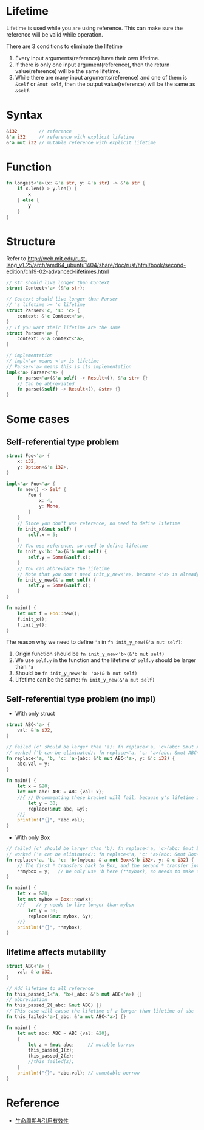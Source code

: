 # Lifetime

Lifetime is used while you are using reference.
This can make sure the reference will be valid while operation.

There are 3 conditions to eliminate the lifetime

1. Every input arguments(reference) have their own lifetime.
2. If there is only one input argument(reference), then the return value(reference) will be the same lifetime.
3. While there are many input arguments(reference) and one of them is `&self` or `&mut self`, then the output value(reference) will be the same as `&self`.

# Syntax

```rust
&i32        // reference
&'a i32     // reference with explicit lifetime
&'a mut i32 // mutable reference with explicit lifetime
```

# Function

```rust
fn longest<'a>(x: &'a str, y: &'a str) -> &'a str {
    if x.len() > y.len() {
        x
    } else {
        y
    }
}
```

# Structure

Refer to http://web.mit.edu/rust-lang_v1.25/arch/amd64_ubuntu1404/share/doc/rust/html/book/second-edition/ch19-02-advanced-lifetimes.html

```rust
// str should live longer than Context
struct Contect<'a> (&'a str);

// Context should live longer than Parser
// 's lifetime >= 'c lifetime
struct Parser<'c, 's: 'c> {
    context: &'c Context<'s>,
}
// If you want their lifetime are the same
struct Parser<'a> {
    context: &'a Context<'a>,
}

// implementation
// impl<'a> means <'a> is lifetime
// Parser<'a> means this is its implementation
impl<'a> Parser<'a> {
    fn parse<'a>(&'a self) -> Result<(), &'a str> {}
    // Can be abbreviated
    fn parse(&self) -> Result<(), &str> {}
}
```

# Some cases

## Self-referential type problem

```rust
struct Foo<'a> {
    x: i32,
    y: Option<&'a i32>,
}

impl<'a> Foo<'a> {
    fn new() -> Self {
        Foo {
            x: 4,
            y: None,
        }
    }
    // Since you don't use reference, no need to define lifetime
    fn init_x(&mut self) {
        self.x = 5;
    }
    // You use reference, so need to define lifetime
    fn init_y<'b: 'a>(&'b mut self) {
        self.y = Some(&self.x);
    }
    // You can abbreviate the lifetime
    // Note that you don't need init_y_new<'a>, because <'a> is already defined
    fn init_y_new(&'a mut self) {
        self.y = Some(&self.x);
    }
}

fn main() {
    let mut f = Foo::new();
    f.init_x();
    f.init_y();
}
```

The reason why we need to define `'a` in `fn init_y_new(&'a mut self)`:

1. Origin function should be `fn init_y_new<'b>(&'b mut self)`
2. We use `self.y` in the function and the lifetime of `self.y` should be larger than `'a`
3. Should be `fn init_y_new<'b: 'a>(&'b mut self)`
4. Lifetime can be the same: `fn init_y_new(&'a mut self)`

## Self-referential type problem (no impl)

* With only struct

```rust
struct ABC<'a> {
    val: &'a i32,
}

// failed (c' should be larger than 'a): fn replace<'a, 'c>(abc: &mut ABC<'a>, y: &'c i32)
// worked ('b can be eliminated): fn replace<'a, 'c: 'a>(abc: &mut ABC<'a>, y: &'c i32)
fn replace<'a, 'b, 'c: 'a>(abc: &'b mut ABC<'a>, y: &'c i32) {
    abc.val = y;
}

fn main() {
    let x = &20;
    let mut abc: ABC = ABC {val: x};
    //{ // Uncommenting these bracket will fail, because y's lifetime is smaller than abc
        let y = 30;
        replace(&mut abc, &y);
    //}
    println!("{}", *abc.val);
}
```

* With only Box

```rust
// failed (c' should be larger than 'b): fn replace<'a, 'c>(abc: &mut Box<&'b i32>, y: &'c i32)
// worked ('a can be eliminated): fn replace<'a, 'c: 'a>(abc: &mut Box<&'b i32>, y: &'c i32)
fn replace<'a, 'b, 'c: 'b>(mybox: &'a mut Box<&'b i32>, y: &'c i32) {
    // The first * transfers back to Box, and the second * transfer into &i32
    **mybox = y;   // We only use 'b here (**mybox), so needs to make sure 'c >= 'b
}

fn main() {
    let x = &20;
    let mut mybox = Box::new(x);
    //{    // y needs to live longer than mybox
        let y = 30;
        replace(&mut mybox, &y);
    //}
    println!("{}", **mybox);
}
```

## lifetime affects mutability

```rust
struct ABC<'a> {
    val: &'a i32,
}

// Add lifetime to all reference
fn this_passed_1<'a, 'b>(_abc: &'b mut ABC<'a>) {}
// abbreviation
fn this_passed_2(_abc: &mut ABC) {}
// This case will cause the lifetime of z longer than lifetime of abc
fn this_failed<'a>(_abc: &'a mut ABC<'a>) {}

fn main() {
    let mut abc: ABC = ABC {val: &20};
    {
        let z = &mut abc;     // mutable borrow
        this_passed_1(z);
        this_passed_2(z);
        //this_failed(z);
    }
    println!("{}", *abc.val); // unmutable borrow
}
```

# Reference

* [生命周期与引用有效性](https://rustwiki.org/zh-CN/book/ch10-03-lifetime-syntax.html#%E7%94%9F%E5%91%BD%E5%91%A8%E6%9C%9F%E7%9C%81%E7%95%A5lifetime-elision)
